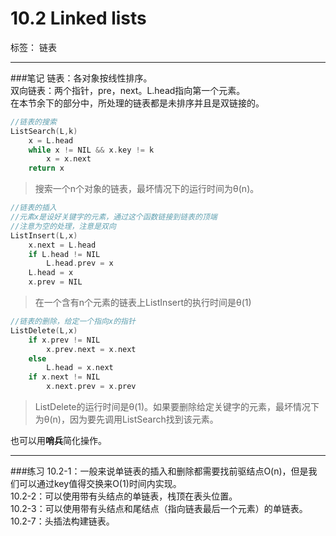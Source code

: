﻿# 10.2 Linked lists

标签： 链表 

---
###笔记
链表：各对象按线性排序。  
双向链表：两个指针，pre，next。L.head指向第一个元素。  
在本节余下的部分中，所处理的链表都是未排序并且是双链接的。

```c++
//链表的搜索
ListSearch(L,k)
    x = L.head
    while x != NIL && x.key != k
        x = x.next
    return x
```

> 搜索一个n个对象的链表，最坏情况下的运行时间为θ(n)。

```c++
//链表的插入
//元素x是设好关键字的元素，通过这个函数链接到链表的顶端
//注意为空的处理，注意是双向
ListInsert(L,x)
    x.next = L.head
    if L.head != NIL
        L.head.prev = x
    L.head = x
    x.prev = NIL
```

> 在一个含有n个元素的链表上ListInsert的执行时间是θ(1)

```c++
//链表的删除，给定一个指向x的指针
ListDelete(L,x)
    if x.prev != NIL
        x.prev.next = x.next
    else
        L.head = x.next
    if x.next != NIL
        x.next.prev = x.prev
```

> ListDelete的运行时间是θ(1)。如果要删除给定关键字的元素，最坏情况下为θ(n)，因为要先调用ListSearch找到该元素。

也可以用**哨兵**简化操作。

---
###练习
10.2-1：一般来说单链表的插入和删除都需要找前驱结点O(n)，但是我们可以通过key值得交换来O(1)时间内实现。  
10.2-2：可以使用带有头结点的单链表，栈顶在表头位置。  
10.2-3：可以使用带有头结点和尾结点（指向链表最后一个元素）的单链表。  
10.2-7：头插法构建链表。
